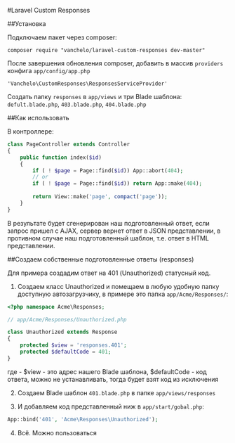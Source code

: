 #Laravel Custom Responses

##Установка

Подключаем пакет через composer:
```
composer require "vanchelo/laravel-custom-responses dev-master"
```

После завершения обновления composer, добавить в массив `providers` конфига `app/config/app.php`
```
'Vanchelo\CustomResponses\ResponsesServiceProvider'
```

Создать папку `responses` в `app/views` и три Blade шаблона:
`defult.blade.php`, `403.blade.php`, `404.blade.php`

##Как использовать

В контроллере:
```php
class PageController extends Controller
{
    public function index($id)
    {
        if ( ! $page = Page::find($id)) App::abort(404);
        // or
        if ( ! $page = Page::find($id)) return App::make(404);
        
        return View::make('page', compact('page'));
    }
}
```

В результате будет сгенерирован наш подготовленный ответ, если запрос пришел с AJAX, сервер вернет ответ в JSON представлении, в противном случае наш подготовленный шаблон, т.е. ответ в HTML представлении.

##Создаем собственные подготовленные ответы (responses)

Для примера создадим ответ на 401 (Unauthorized) статусный код.

1. Создаем класс Unauthorized и помещаем в любую удобную папку доступную автозагрузчику, в примере это папка `app/Acme/Responses/`:
```php
<?php namespace Acme\Responses;

// app/Acme/Responses/Unauthorized.php

class Unauthorized extends Response
{
    protected $view = 'responses.401';
    protected $defaultCode = 401;
}
```
где - $view - это адрес нашего Blade шаблона, $defaultCode - код ответа, можно не устанавливать, тогда будет взят код из исключения 


2. Создаем Blade шаблон `401.blade.php` в папке `app/views/responses`

3. И добавляем код представленный ниж в `app/start/gobal.php`:
```php
App::bind('401', 'Acme\Responses\Unauthorized'); 
```

4. Всё. Можно пользоваться
